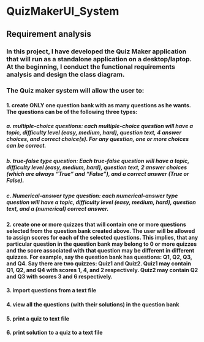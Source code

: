 # QuizMakerUI_System
## Requirement analysis
### In this project, I have developed the Quiz Maker application that will run as a standalone application on a desktop/laptop. At the beginning, I conduct the functional requirements analysis and design the class diagram.
### The Quiz maker system will allow the user to:
#### 1. create ONLY one question bank with as many questions as he wants. The questions can be of the following three types:
##### a. multiple-choice questions: each multiple-choice question will have a topic, difficulty level (easy, medium, hard), question text, 4 answer choices, and correct choice(s). For any question, one or more choices can be correct.
##### b. true-false type question: Each true-false question will have a topic, difficulty level (easy, medium, hard), question text, 2 answer choices (which are always “True” and “False”), and a correct answer (True or False).
##### c. Numerical-answer type question: each numerical-answer type question will have a topic, difficulty level (easy, medium, hard), question text, and a (numerical) correct answer.
#### 2. create one or more quizzes that will contain one or more questions selected from the question bank created above. The user will be allowed to assign scores for each of the selected questions. This implies, that any particular question in the question bank may belong to 0 or more quizzes and the score associated with that question may be different in different quizzes. For example, say the question bank has questions: Q1, Q2, Q3, and Q4. Say there are two quizzes: Quiz1 and Quiz2. Quiz1 may contain Q1, Q2, and Q4 with scores 1, 4, and 2 respectively. Quiz2 may contain Q2 and Q3 with scores 3 and 6 respectively.
#### 3. import questions from a text file
#### 4. view all the questions (with their solutions) in the question bank
#### 5. print a quiz to text file
#### 6. print solution to a quiz to a text file
